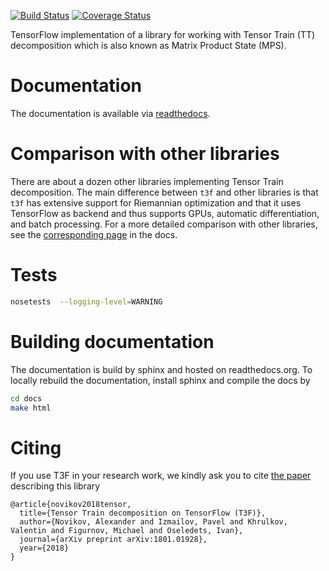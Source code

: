 [![Build Status](https://travis-ci.org/Bihaqo/t3f.svg?branch=develop)](https://travis-ci.org/Bihaqo/t3f)
[![Coverage Status](https://coveralls.io/repos/github/Bihaqo/t3f/badge.svg?branch=develop)](https://coveralls.io/github/Bihaqo/t3f?branch=develop)

TensorFlow implementation of a library for working with Tensor Train (TT) decomposition which is also known as Matrix Product State (MPS).

# Documentation
The documentation is available via [readthedocs](https://t3f.readthedocs.io/en/latest/index.html).

# Comparison with other libraries
There are about a dozen other libraries implementing Tensor Train decomposition. 
The main difference between `t3f` and other libraries is that `t3f` has extensive support for Riemannian optimization and that it uses TensorFlow as backend and thus supports GPUs, automatic differentiation, and batch processing. For a more detailed comparison with other libraries, see the [corresponding page](https://t3f.readthedocs.io/en/latest/comparison.html) in the docs.

# Tests
```bash
nosetests  --logging-level=WARNING
```

# Building documentation
The documentation is build by sphinx and hosted on readthedocs.org. To locally rebuild the documentation, install sphinx and compile the docs by
```bash
cd docs
make html
```

# Citing
If you use T3F in your research work, we kindly ask you to cite [the paper](https://arxiv.org/abs/1801.01928) describing this library
```
@article{novikov2018tensor,
  title={Tensor Train decomposition on TensorFlow (T3F)},
  author={Novikov, Alexander and Izmailov, Pavel and Khrulkov, Valentin and Figurnov, Michael and Oseledets, Ivan},
  journal={arXiv preprint arXiv:1801.01928},
  year={2018}
}
```